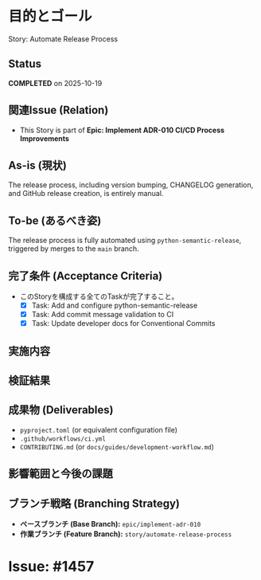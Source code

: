 # 目的とゴール
Story: Automate Release Process

## Status
**COMPLETED** on 2025-10-19

## 関連Issue (Relation)
- This Story is part of **Epic: Implement ADR-010 CI/CD Process Improvements**

## As-is (現状)
The release process, including version bumping, CHANGELOG generation, and GitHub release creation, is entirely manual.

## To-be (あるべき姿)
The release process is fully automated using `python-semantic-release`, triggered by merges to the `main` branch.

## 完了条件 (Acceptance Criteria)
- このStoryを構成する全てのTaskが完了すること。
  - [x] Task: Add and configure python-semantic-release
  - [x] Task: Add commit message validation to CI
  - [x] Task: Update developer docs for Conventional Commits

## 実施内容

## 検証結果

## 成果物 (Deliverables)
- `pyproject.toml` (or equivalent configuration file)
- `.github/workflows/ci.yml`
- `CONTRIBUTING.md` (or `docs/guides/development-workflow.md`)

## 影響範囲と今後の課題

## ブランチ戦略 (Branching Strategy)
- **ベースブランチ (Base Branch):** `epic/implement-adr-010`
- **作業ブランチ (Feature Branch):** `story/automate-release-process`

# Issue: #1457
